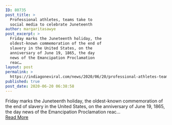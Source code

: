 ```yaml
---
ID: 80735
post_title: >
  Professional athletes, teams take to
  social media to celebrate Juneteenth
author: margaritasawye
post_excerpt: >
  Friday marks the Juneteenth holiday, the
  oldest-known commemoration of the end of
  slavery in the United States, on the
  anniversary of June 19, 1865, the day
  news of the Emancipation Proclamation
  reac…
layout: post
permalink: >
  https://indiagoneviral.com/news/2020/06/20/professional-athletes-teams-take-to-social-media-to-celebrate-juneteenth/80735/margaritasawye/
published: true
post_date: 2020-06-20 06:38:58
---
```

Friday marks the Juneteenth holiday, the oldest-known commemoration of the end of slavery in the United States, on the anniversary of June 19, 1865, the day news of the Emancipation Proclamation reac… <br/><a href="https://www.foxsports.com/nfl/story/juneteenth-celebration-twitter-061920" class="button purchase" rel="nofollow noopener noreferrer" target="_blank">Read More</a>